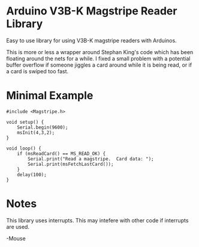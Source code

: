 Arduino V3B-K Magstripe Reader Library
======================================

Easy to use library for using V3B-K magstripe readers with Arduinos.

This is more or less a wrapper around Stephan King's code which has been 
floating around the nets for a while.  I fixed a small problem with 
a potential buffer overflow if someone jiggles a card around while it
is being read, or if a card is swiped too fast. 

Minimal Example
===============

    #include <Magstripe.h>
    
    void setup() {
        Serial.begin(9600);
        msInit(4,3,2);
    }
    
    void loop() {
        if (msReadCard() == MS_READ_OK) {
            Serial.print("Read a magstripe.  Card data: ");
            Serial.print(msFetchLastCard());
        }
        delay(100);
    }


Notes
=====

This library uses interrupts.  This may intefere with other code if interrupts
are used. 


-Mouse
